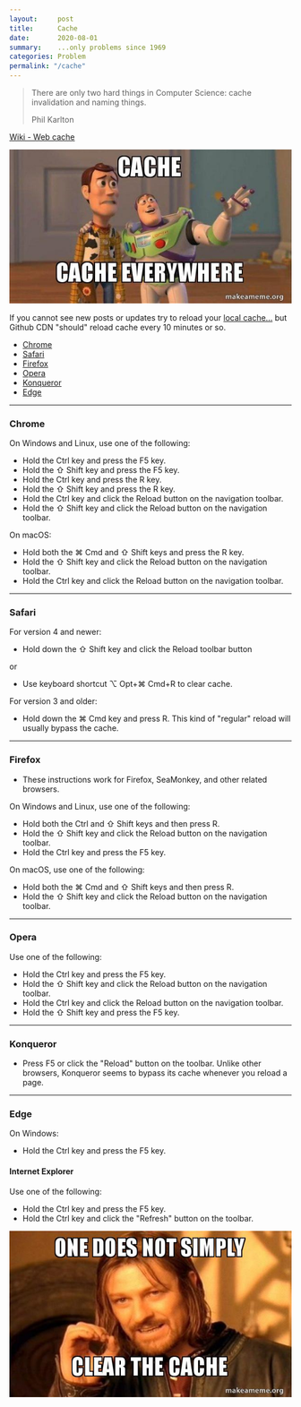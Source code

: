 ```yaml
---
layout:     post
title:      Cache
date:       2020-08-01
summary:    ...only problems since 1969
categories: Problem
permalink: "/cache"
---
```


> There are only two hard things in Computer Science: cache invalidation and naming things.
>
> Phil Karlton

[Wiki - Web cache](https://en.wikipedia.org/wiki/Web_cache) 

[![cache](https://github.com/brokengdnb/blog/blob/master/images/cache.jpg?raw=true "cache")](https://github.com/brokengdnb/blog/blob/master/images/cache.jpg?raw=true "beamer")

If you cannot see new posts or updates try to reload your [local cache...](https://en.wikipedia.org/wiki/Wikipedia:Bypass_your_cache) but Github CDN "should" reload cache every 10 minutes or so.

- [Chrome](#chrome)
- [Safari](#safari)
- [Firefox](#firefox)
- [Opera](#opera)
- [Konqueror](#konqueror)
- [Edge](#edge)

----

### Chrome

On Windows and Linux, use one of the following:

- Hold the Ctrl key and press the F5 key.
- Hold the ⇧ Shift key and press the F5 key.
- Hold the Ctrl key and press the R key.
- Hold the ⇧ Shift key and press the R key.
- Hold the Ctrl key and click the Reload button on the navigation toolbar.
- Hold the ⇧ Shift key and click the Reload button on the navigation toolbar.

On macOS:

- Hold both the ⌘ Cmd and ⇧ Shift keys and press the R key.
- Hold the ⇧ Shift key and click the Reload button on the navigation toolbar.
- Hold the Ctrl key and click the Reload button on the navigation toolbar.

----

### Safari

For version 4 and newer:

- Hold down the ⇧ Shift key and click the Reload toolbar button

or

- Use keyboard shortcut ⌥ Opt+⌘ Cmd+R to clear cache.

For version 3 and older:

- Hold down the ⌘ Cmd key and press R. This kind of "regular" reload will usually bypass the cache.

----

### Firefox

- These instructions work for Firefox, SeaMonkey, and other related browsers.

On Windows and Linux, use one of the following:

- Hold both the Ctrl and ⇧ Shift keys and then press R.
- Hold the ⇧ Shift key and click the Reload button on the navigation toolbar.
- Hold the Ctrl key and press the F5 key.

On macOS, use one of the following:

- Hold both the ⌘ Cmd and ⇧ Shift keys and then press R.
- Hold the ⇧ Shift key and click the Reload button on the navigation toolbar.

----

### Opera

Use one of the following:

- Hold the Ctrl key and press the F5 key.
- Hold the ⇧ Shift key and click the Reload button on the navigation toolbar.
- Hold the Ctrl key and click the Reload button on the navigation toolbar.
- Hold the ⇧ Shift key and press the F5 key.

----

### Konqueror

- Press F5 or click the "Reload" button on the toolbar.
Unlike other browsers, Konqueror seems to bypass its cache whenever you reload a page.

----

### Edge

On Windows:

- Hold the Ctrl key and press the F5 key.

#### Internet Explorer

Use one of the following:

- Hold the Ctrl key and press the F5 key.
- Hold the Ctrl key and click the "Refresh" button on the toolbar.

[![cache2](https://github.com/brokengdnb/blog/blob/master/images/cache-2.jpg?raw=true "cache2")](https://github.com/brokengdnb/blog/blob/master/images/cache-2.jpg?raw=true "beamer")
